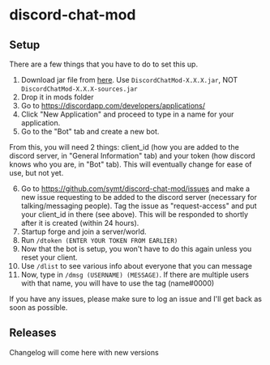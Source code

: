 # discord-chat-mod

## Setup

There are a few things that you have to do to set this up.

1. Download jar file from [here](https://github.com/symt/discord-chat-mod/releases). Use `DiscordChatMod-X.X.X.jar`, NOT `DiscordChatMod-X.X.X-sources.jar`
2. Drop it in mods folder
3. Go to https://discordapp.com/developers/applications/
4. Click "New Application" and proceed to type in a name for your application.
5. Go to the "Bot" tab and create a new bot.

From this, you will need 2 things: client_id (how you are added to the discord server, in "General Information" tab) and your token (how discord knows who you are, in "Bot" tab). This will eventually change for ease of use, but not yet.

6. Go to https://github.com/symt/discord-chat-mod/issues and make a new issue requesting to be added to the discord server (necessary for talking/messaging people). Tag the issue as "request-access" and put your client_id in there (see above). This will be responded to shortly after it is created (within 24 hours).
7. Startup forge and join a server/world.
8. Run `/dtoken (ENTER YOUR TOKEN FROM EARLIER)`
9. Now that the bot is setup, you won't have to do this again unless you reset your client.
11. Use `/dlist` to see various info about everyone that you can message
12. Now, type in `/dmsg (USERNAME) (MESSAGE)`. If there are multiple users with that name, you will have to use the tag (name#0000)

If you have any issues, please make sure to log an issue and I'll get back as soon as possible.

## Releases

Changelog will come here with new versions
